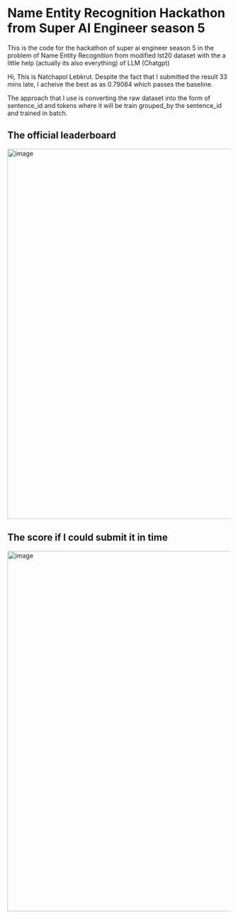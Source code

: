 # Name Entity Recognition Hackathon from Super AI Engineer season 5

This is the code for the hackathon of super ai engineer season 5 in the problem of Name Entity Recognition from modified lst20 dataset with the a little help (actually its also everything) of LLM (Chatgpt)

Hi, This is Natchapol Lebkrut. Despite the fact that I submitted the result 33 mins late, I acheive the best as as 0.79084 which passes the baseline.

The approach that I use is converting the raw dataset into the form of sentence_id and tokens where it will be train grouped_by the sentence_id and trained in batch.


## The official leaderboard

<img width="834" alt="image" src="https://github.com/user-attachments/assets/5d649fc5-c30a-44ef-98a9-0954450666f9" />

## The score if I could submit it in time

<img width="812" alt="image" src="https://github.com/user-attachments/assets/ce77587d-e2e5-4d97-9f56-a4ed87ec55da" />





